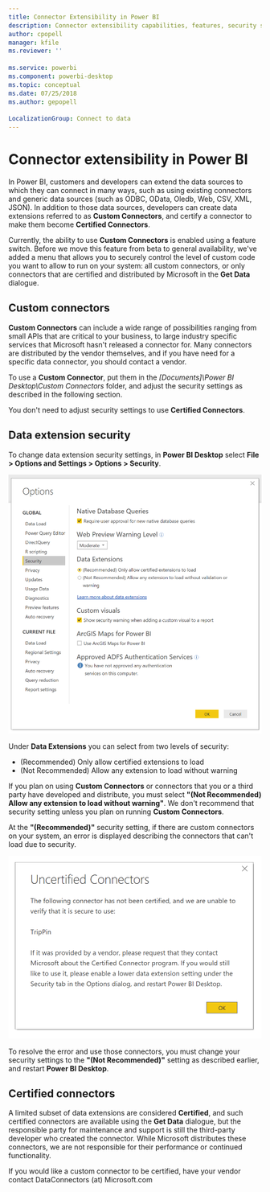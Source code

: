 ```yaml
---
title: Connector Extensibility in Power BI
description: Connector extensibility capabilities, features, security settings, and certified connectors
author: cpopell
manager: kfile
ms.reviewer: ''

ms.service: powerbi
ms.component: powerbi-desktop
ms.topic: conceptual
ms.date: 07/25/2018
ms.author: gepopell

LocalizationGroup: Connect to data
---
```


# Connector extensibility in Power BI

In Power BI, customers and developers can extend the data sources to which they can connect in many ways, such as using existing connectors and generic data sources (such as ODBC, OData, Oledb, Web, CSV, XML, JSON). In addition to those data sources, developers can create data extensions referred to as **Custom Connectors**, and certify a connector to make them become **Certified Connectors**.

Currently, the ability to use **Custom Connectors** is enabled using a feature switch. Before we move this feature from beta to general availability, we've added a menu that allows you to securely control the level of custom code you want to allow to run on your system: all custom connectors, or only connectors that are certified and distributed by Microsoft in the **Get Data** dialogue.

## Custom connectors

**Custom Connectors** can include a wide range of possibilities ranging from small APIs that are critical to your business, to large industry specific services that Microsoft hasn't released a connector for. Many connectors are distributed by the vendor themselves, and if you have need for a specific data connector, you should contact a vendor.

To use a **Custom Connector**, put them in the *\[Documents]\\Power BI Desktop\\Custom Connectors* folder, and adjust the security settings as described in the following section.

You don't need to adjust security settings to use **Certified Connectors**.

## Data extension security

To change data extension security settings, in **Power BI Desktop** select **File > Options and Settings > Options > Security**.

![Control whether you want to be able to load custom connectors with Data Extension Security options](media/desktop-connector-extensibility/data-extension-security-1.png)

Under **Data Extensions** you can select from two levels of security:

* (Recommended) Only allow certified extensions to load
* (Not Recommended) Allow any extension to load without warning

If you plan on using **Custom Connectors** or connectors that you or a third party have developed and distribute, you must select **"(Not Recommended) Allow any extension to load without warning"**. We don't recommend that security setting unless you plan on running **Custom Connectors**.

At the **"(Recommended)"** security setting, if there are custom connectors on your system, an error is displayed describing the connectors that can't load due to security.

![A dialog will describe Custom Connectors that can't load due to security settings, in this case TripPin](media/desktop-connector-extensibility/data-extension-security-2.png)

To resolve the error and use those connectors, you must change your security settings to the **"(Not Recommended)"** setting as described earlier, and restart **Power BI Desktop**.

## Certified connectors

A limited subset of data extensions are considered **Certified**, and such certified connectors are available using the **Get Data** dialogue, but the responsible party for maintenance and support is still the third-party developer who created the connector. While Microsoft distributes these connectors, we are not responsible for their performance or continued functionality.

If you would like a custom connector to be certified, have your vendor contact DataConnectors (at) Microsoft.com
